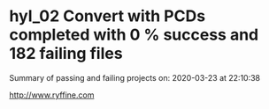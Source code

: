 # hyl_02 Convert with PCDs completed with 0 % success and 182 failing files

Summary of passing and failing projects on: 2020-03-23 at 22:10:38

http://www.ryffine.com
